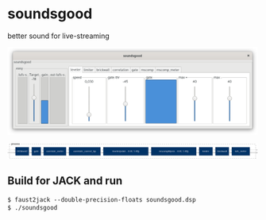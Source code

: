 # soundsgood

better sound for live-streaming

![soundsgood on Gnome desktop](/img/soundsgood-gui.png "soundsgood on Gnome desktop")

![DSP signal flow](/img/soundsgood-process.png "DSP signal flow")


## Build for JACK and run

```
$ faust2jack --double-precision-floats soundsgood.dsp
$ ./soundsgood
```
